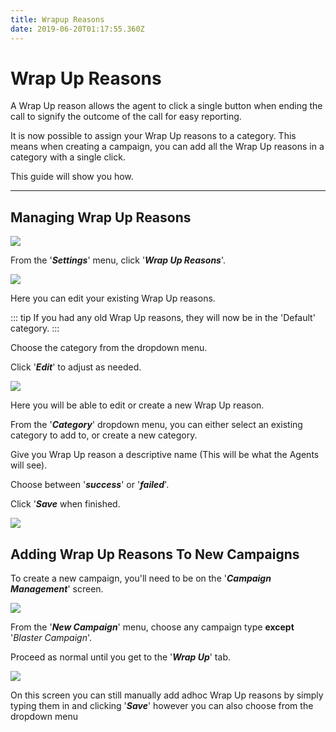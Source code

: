 ```yaml
---
title: Wrapup Reasons
date: 2019-06-20T01:17:55.360Z
---
```


# Wrap Up Reasons

A Wrap Up reason allows the agent to click a single button when ending the call to signify the outcome of the call for easy reporting.

It is now possible to assign your Wrap Up reasons to a category. This means when creating a campaign, you can add all the Wrap Up reasons in a category with a single click.

This guide will show you how.

- - -

## Managing Wrap Up Reasons

![](/images/clouddial_wrapup_1.png)

From the '_**Settings**_' menu, click '_**Wrap Up Reasons**_'.

<img style="width: auto; height: auto;" src="/images/clouddial_wrapup_2.png">

Here you can edit your existing Wrap Up reasons. 

::: tip
If you had any old Wrap Up reasons, they will now be in the 'Default' category.
:::

Choose the category from the dropdown menu.

Click '**_Edit_**' to adjust as needed.

<img style="width: auto; height: auto;" src="/images/clouddial_wrapup_3.png">

Here you will be able to edit or create a new Wrap Up reason.

From the '**_Category_**' dropdown menu, you can either select an existing category to add to, or create a new category.

Give you Wrap Up reason a descriptive name (This will be what the Agents will see).

Choose between '**_success_**' or '**_failed_**'.

Click '**_Save_** when finished.

<img style="width: auto; height: auto;" src="/images/clouddial_wrapup_5.png">

## Adding Wrap Up Reasons To New Campaigns

To create a new campaign, you'll need to be on the '**_Campaign Management_**' screen.

<img style="width: auto; height: auto;" src="/images/clouddial-blaster-1.png">

From the '**_New Campaign_**' menu, choose any campaign type **except** '_Blaster Campaign_'.

Proceed as normal until you get to the '**_Wrap Up_**' tab.

<img style="width: auto; height: auto;" src="/images/clouddial_wrapup_4.png">

On this screen you can still manually add adhoc Wrap Up reasons by simply typing them in and clicking '_**Save**_' however you can also choose from the dropdown menu
